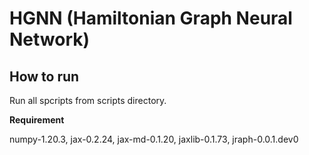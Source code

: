 # __HGNN (Hamiltonian Graph Neural Network)__

## __How to run__
Run all spcripts from scripts directory.

__Requirement__

numpy-1.20.3, jax-0.2.24, jax-md-0.1.20, jaxlib-0.1.73, jraph-0.0.1.dev0
